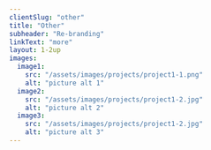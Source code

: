```yaml
---
clientSlug: "other"
title: "Other"
subheader: "Re-branding"
linkText: "more"
layout: 1-2up
images:
  image1:
    src: "/assets/images/projects/project1-1.png"
    alt: "picture alt 1"
  image2:
    src: "/assets/images/projects/project1-2.jpg"
    alt: "picture alt 2"
  image3:
    src: "/assets/images/projects/project1-2.jpg"
    alt: "picture alt 3"
---
```

